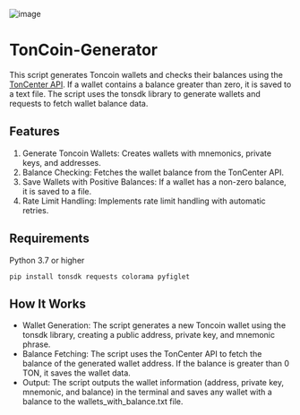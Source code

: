 ![image](https://github.com/user-attachments/assets/c7f71731-62bd-4727-af65-c3a50eaf9311)


# TonCoin-Generator
This script generates Toncoin wallets and checks their balances using the [TonCenter API](https://toncenter.com/api/v2/getAddressInformation?address={}). If a wallet contains a balance greater than zero, it is saved to a text file. The script uses the tonsdk library to generate wallets and requests to fetch wallet balance data.


## Features
1. Generate Toncoin Wallets: Creates wallets with mnemonics, private keys, and addresses.
2. Balance Checking: Fetches the wallet balance from the TonCenter API.
3. Save Wallets with Positive Balances: If a wallet has a non-zero balance, it is saved to a file.
4. Rate Limit Handling: Implements rate limit handling with automatic retries.

## Requirements
Python 3.7 or higher
```
pip install tonsdk requests colorama pyfiglet
```


## How It Works
- Wallet Generation: The script generates a new Toncoin wallet using the tonsdk library, creating a public address, private key, and mnemonic phrase.
- Balance Fetching: The script uses the TonCenter API to fetch the balance of the generated wallet address. If the balance is greater than 0 TON, it saves the wallet data.
- Output: The script outputs the wallet information (address, private key, mnemonic, and balance) in the terminal and saves any wallet with a balance to the wallets_with_balance.txt file.

